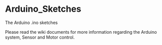 # Arduino_Sketches
The Arduino .ino sketches

Please read the wiki documents for more information regarding the Arduino system, Sensor and Motor control.


